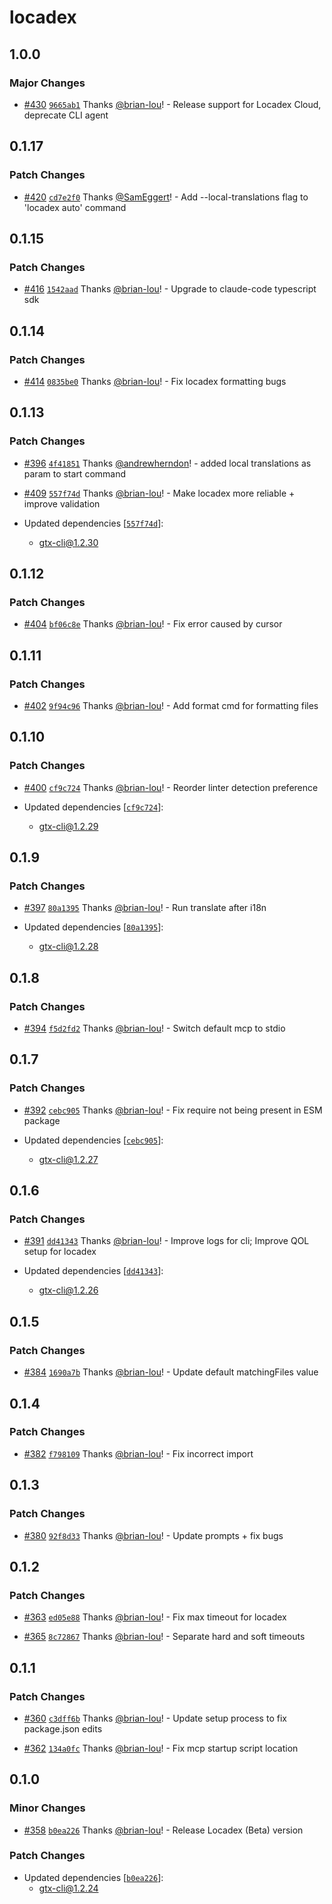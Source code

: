# locadex

## 1.0.0

### Major Changes

- [#430](https://github.com/generaltranslation/gt/pull/430) [`9665ab1`](https://github.com/generaltranslation/gt/commit/9665ab1a125b3ef566fe18670c8b8c99d2156d30) Thanks [@brian-lou](https://github.com/brian-lou)! - Release support for Locadex Cloud, deprecate CLI agent

## 0.1.17

### Patch Changes

- [#420](https://github.com/generaltranslation/gt/pull/420) [`cd7e2f0`](https://github.com/generaltranslation/gt/commit/cd7e2f015b29f101ba43619b0ea449db53a496da) Thanks [@SamEggert](https://github.com/SamEggert)! - Add --local-translations flag to 'locadex auto' command

## 0.1.15

### Patch Changes

- [#416](https://github.com/generaltranslation/gt/pull/416) [`1542aad`](https://github.com/generaltranslation/gt/commit/1542aad7156ee4f178d7c0564681f65074ec9054) Thanks [@brian-lou](https://github.com/brian-lou)! - Upgrade to claude-code typescript sdk

## 0.1.14

### Patch Changes

- [#414](https://github.com/generaltranslation/gt/pull/414) [`0835be0`](https://github.com/generaltranslation/gt/commit/0835be0bb952ef83b602374a604f3bf87c972a4d) Thanks [@brian-lou](https://github.com/brian-lou)! - Fix locadex formatting bugs

## 0.1.13

### Patch Changes

- [#396](https://github.com/generaltranslation/gt/pull/396) [`4f41851`](https://github.com/generaltranslation/gt/commit/4f41851a124df2f855db616a618f3e28b5a94455) Thanks [@andrewherndon](https://github.com/andrewherndon)! - added local translations as param to start command

- [#409](https://github.com/generaltranslation/gt/pull/409) [`557f74d`](https://github.com/generaltranslation/gt/commit/557f74da58ebd84ca50c1961fc6dfecd63bb7797) Thanks [@brian-lou](https://github.com/brian-lou)! - Make locadex more reliable + improve validation

- Updated dependencies [[`557f74d`](https://github.com/generaltranslation/gt/commit/557f74da58ebd84ca50c1961fc6dfecd63bb7797)]:
  - gtx-cli@1.2.30

## 0.1.12

### Patch Changes

- [#404](https://github.com/generaltranslation/gt/pull/404) [`bf06c8e`](https://github.com/generaltranslation/gt/commit/bf06c8e06579c16ff2e1a87c2a884646912eeb36) Thanks [@brian-lou](https://github.com/brian-lou)! - Fix error caused by cursor

## 0.1.11

### Patch Changes

- [#402](https://github.com/generaltranslation/gt/pull/402) [`9f94c96`](https://github.com/generaltranslation/gt/commit/9f94c961898b35f77cd7f92748aafe895d8376b8) Thanks [@brian-lou](https://github.com/brian-lou)! - Add format cmd for formatting files

## 0.1.10

### Patch Changes

- [#400](https://github.com/generaltranslation/gt/pull/400) [`cf9c724`](https://github.com/generaltranslation/gt/commit/cf9c72488f74db5ccd7c4dca2650d75e3484d1f2) Thanks [@brian-lou](https://github.com/brian-lou)! - Reorder linter detection preference

- Updated dependencies [[`cf9c724`](https://github.com/generaltranslation/gt/commit/cf9c72488f74db5ccd7c4dca2650d75e3484d1f2)]:
  - gtx-cli@1.2.29

## 0.1.9

### Patch Changes

- [#397](https://github.com/generaltranslation/gt/pull/397) [`80a1395`](https://github.com/generaltranslation/gt/commit/80a13955db9ff46e5883ac8b0909ab294c63d001) Thanks [@brian-lou](https://github.com/brian-lou)! - Run translate after i18n

- Updated dependencies [[`80a1395`](https://github.com/generaltranslation/gt/commit/80a13955db9ff46e5883ac8b0909ab294c63d001)]:
  - gtx-cli@1.2.28

## 0.1.8

### Patch Changes

- [#394](https://github.com/generaltranslation/gt/pull/394) [`f5d2fd2`](https://github.com/generaltranslation/gt/commit/f5d2fd2d34359a05eb9ba45c9cf0fbdcc732eedc) Thanks [@brian-lou](https://github.com/brian-lou)! - Switch default mcp to stdio

## 0.1.7

### Patch Changes

- [#392](https://github.com/generaltranslation/gt/pull/392) [`cebc905`](https://github.com/generaltranslation/gt/commit/cebc905cb5364bdcc218d4e93a6aee606d804419) Thanks [@brian-lou](https://github.com/brian-lou)! - Fix require not being present in ESM package

- Updated dependencies [[`cebc905`](https://github.com/generaltranslation/gt/commit/cebc905cb5364bdcc218d4e93a6aee606d804419)]:
  - gtx-cli@1.2.27

## 0.1.6

### Patch Changes

- [#391](https://github.com/generaltranslation/gt/pull/391) [`dd41343`](https://github.com/generaltranslation/gt/commit/dd413435742930d995c9fdb84368a91381da3d65) Thanks [@brian-lou](https://github.com/brian-lou)! - Improve logs for cli; Improve QOL setup for locadex

- Updated dependencies [[`dd41343`](https://github.com/generaltranslation/gt/commit/dd413435742930d995c9fdb84368a91381da3d65)]:
  - gtx-cli@1.2.26

## 0.1.5

### Patch Changes

- [#384](https://github.com/generaltranslation/gt/pull/384) [`1690a7b`](https://github.com/generaltranslation/gt/commit/1690a7b0361cd00dbadb85d15182f6e97a46d877) Thanks [@brian-lou](https://github.com/brian-lou)! - Update default matchingFiles value

## 0.1.4

### Patch Changes

- [#382](https://github.com/generaltranslation/gt/pull/382) [`f798109`](https://github.com/generaltranslation/gt/commit/f798109470e37c8fa2c849dd68c7656811f16a07) Thanks [@brian-lou](https://github.com/brian-lou)! - Fix incorrect import

## 0.1.3

### Patch Changes

- [#380](https://github.com/generaltranslation/gt/pull/380) [`92f8d33`](https://github.com/generaltranslation/gt/commit/92f8d33b7c833f5e7081209f864b93b5a2ba8aa7) Thanks [@brian-lou](https://github.com/brian-lou)! - Update prompts + fix bugs

## 0.1.2

### Patch Changes

- [#363](https://github.com/generaltranslation/gt/pull/363) [`ed05e88`](https://github.com/generaltranslation/gt/commit/ed05e889a5c126dec0967854e9d51c0eb4b58ed7) Thanks [@brian-lou](https://github.com/brian-lou)! - Fix max timeout for locadex

- [#365](https://github.com/generaltranslation/gt/pull/365) [`8c72867`](https://github.com/generaltranslation/gt/commit/8c72867a1a1157769738a0f52bb6dd45dc1d7822) Thanks [@brian-lou](https://github.com/brian-lou)! - Separate hard and soft timeouts

## 0.1.1

### Patch Changes

- [#360](https://github.com/generaltranslation/gt/pull/360) [`c3dff6b`](https://github.com/generaltranslation/gt/commit/c3dff6bb527d9831a91c3a5072f8f6af62f8f5a5) Thanks [@brian-lou](https://github.com/brian-lou)! - Update setup process to fix package.json edits

- [#362](https://github.com/generaltranslation/gt/pull/362) [`134a0fc`](https://github.com/generaltranslation/gt/commit/134a0fc4203e3659c3d0c38684e1e4cc705a7485) Thanks [@brian-lou](https://github.com/brian-lou)! - Fix mcp startup script location

## 0.1.0

### Minor Changes

- [#358](https://github.com/generaltranslation/gt/pull/358) [`b0ea226`](https://github.com/generaltranslation/gt/commit/b0ea226310abb04ef5aa9ef1af23ee37b9e18cd1) Thanks [@brian-lou](https://github.com/brian-lou)! - Release Locadex (Beta) version

### Patch Changes

- Updated dependencies [[`b0ea226`](https://github.com/generaltranslation/gt/commit/b0ea226310abb04ef5aa9ef1af23ee37b9e18cd1)]:
  - gtx-cli@1.2.24
